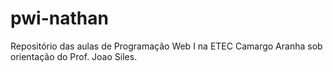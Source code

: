 # pwi-nathan
Repositório das aulas de Programação Web I na ETEC Camargo Aranha sob orientação do Prof. Joao Siles.
